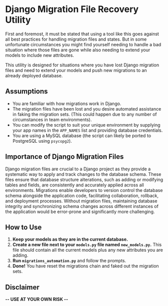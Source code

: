 # Django Migration File Recovery Utility

First and foremost, it must be stated that using a tool like this goes against all best practices for handling migration files and states. But in some unfortunate circumstances you might find yourself needing to handle a bad situation where those files are gone while also needing to extend your models to include new attributes.

This utility is designed for situations where you have lost Django migration files and need to extend your models and push new migrations to an already deployed database.

## Assumptions

- You are familiar with how migrations work in Django.
- The migration files have been lost and you desire automated assistance in faking the migration sets. (This could happen due to any number of circumstances in team environments).
- You can modify the script to suit your unique environment by supplying your app names in the `APP_NAMES` list and providing database credentials.
- You are using a MySQL database (the script can likely be ported to PostgreSQL using `psycopg2`).

## Importance of Django Migration Files

Django migration files are crucial to a Django project as they provide a systematic way to apply and track changes to the database schema. These files ensure that database structure alterations, such as adding or modifying tables and fields, are consistently and accurately applied across all environments. Migrations enable developers to version control the database schema alongside the application code, facilitating collaboration, rollback, and deployment processes. Without migration files, maintaining database integrity and synchronizing schema changes across different instances of the application would be error-prone and significantly more challenging.

## How to Use

1. **Keep your models as they are in the current database.**
2. **Create a new file next to your `models.py` file named `new_models.py`.** This file should contain all the current models plus any new attributes you are adding.
3. **Run `migrations_automation.py`** and follow the prompts.
4. **Done!** You have reset the migrations chain and faked out the migration sets.

## Disclaimer

**-- USE AT YOUR OWN RISK --**
